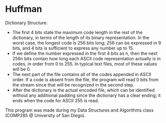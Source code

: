 Huffman
=======

Dictionary Structure:
- The first 4 bits state the maximum code length in the rest of the dictionary, in terms of the length of its binary representation.  In the worst case, the longest code is 256 bits long; 256 can be expressed in 9 bits, and 4 bits is sufficient to express any number up to 15.
- If we define the number expressed in the first 4 bits as n, then the next 256n bits contain how long each ASCII code representation actually is in codes, in order from 0 to 255.  In typical text files, most of these values will be 0.
- The next part of the file contains all of the codes appended in ASCII order.  If a code is absent from the file, the program will read 0 bits from the stream since that will be recognized in the second step.
- After the dictionary is the actual encoded file, which can be identified without any additional padding since the dictionary has a clear ending; it ends when the code for ASCII 255 is read.

This program was made during my Data Structures and Algorithms class (COMP285 @ University of San Diego).
